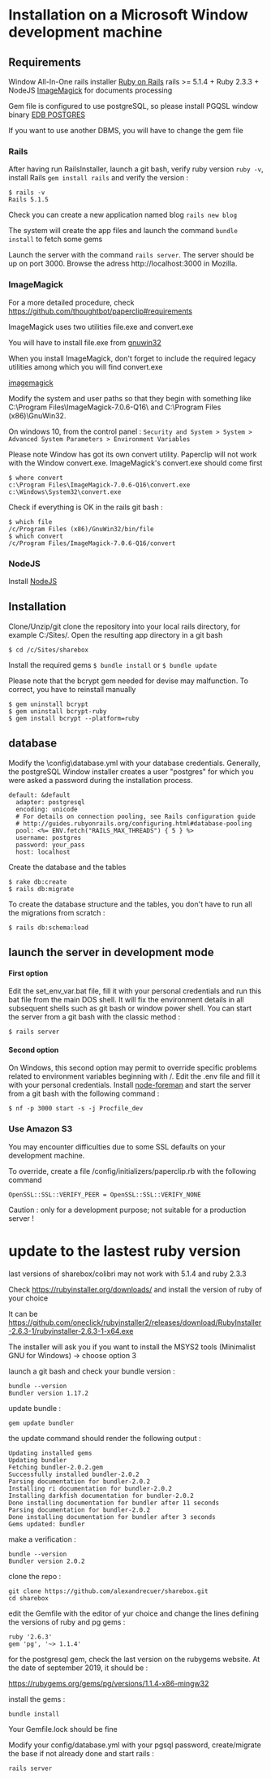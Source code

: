 # Installation on a Microsoft Window development machine

## Requirements
Window All-In-One rails installer [Ruby on Rails](http://railsinstaller.org/en) rails >= 5.1.4 + Ruby 2.3.3 + NodeJS
[ImageMagick](http://www.imagemagick.org) for documents processing

Gem file is configured to use postgreSQL, so please install PGQSL window binary
[EDB POSTGRES](https://www.enterprisedb.com/)

If you want to use another DBMS, you will have to change the gem file

### Rails

After having run RailsInstaller, launch a git bash, verify ruby version ``ruby -v``, install Rails ``gem install rails`` and verify the version :
```
$ rails -v
Rails 5.1.5
```
Check you can create a new application named blog ``rails new blog``

The system will create the app files and launch the command ``bundle install`` to fetch some gems

Launch the server with the command ``rails server``. The server should be up on port 3000. Browse the adress http://localhost:3000 in Mozilla.

### ImageMagick

For a more detailed procedure, check https://github.com/thoughtbot/paperclip#requirements

ImageMagick uses two utilities file.exe and convert.exe

You will have to install file.exe from [gnuwin32](http://gnuwin32.sourceforge.net/packages/file.htm)

When you install ImageMagick, don't forget to include the required legacy utilities among which you will find convert.exe

[imagemagick](files/imagemagick.png)

Modify the system and user paths so that they begin with something like C:\Program Files\ImageMagick-7.0.6-Q16\ and C:\Program Files (x86)\GnuWin32.

On windows 10, from the control panel :
``
Security and System > System > Advanced System Parameters > Environment Variables
``

Please note Window has got its own convert utility. Paperclip will not work with the Window convert.exe. ImageMagick's convert.exe should come first
```
$ where convert
c:\Program Files\ImageMagick-7.0.6-Q16\convert.exe
c:\Windows\System32\convert.exe
```
Check if everything is OK in the rails git bash :
```
$ which file
/c/Program Files (x86)/GnuWin32/bin/file
$ which convert
/c/Program Files/ImageMagick-7.0.6-Q16/convert
```

### NodeJS

Install [NodeJS](https://nodejs.org/en/download/)

## Installation
Clone/Unzip/git clone the repository into your local rails directory, for example C:/Sites/. 
Open the resulting app directory in a git bash 
```
$ cd /c/Sites/sharebox
```
Install the required gems ``$ bundle install`` or ``$ bundle update``

Please note that the bcrypt gem needed for devise may malfunction.
To correct, you have to reinstall manually
```
$ gem uninstall bcrypt
$ gem uninstall bcrypt-ruby
$ gem install bcrypt --platform=ruby
```
## database

Modify the \config\database.yml with your database credentials. 
Generally, the postgreSQL Window installer creates a user "postgres" for which you were asked a password during the installation process. 
```
default: &default
  adapter: postgresql
  encoding: unicode
  # For details on connection pooling, see Rails configuration guide
  # http://guides.rubyonrails.org/configuring.html#database-pooling
  pool: <%= ENV.fetch("RAILS_MAX_THREADS") { 5 } %>
  username: postgres
  password: your_pass
  host: localhost
```

Create the database and the tables
```
$ rake db:create
$ rails db:migrate
```
To create the database structure and the tables, you don't have to run all the migrations from scratch :
```
$ rails db:schema:load
```
## launch the server in development mode

#### First option
Edit the set_env_var.bat file, fill it with your personal credentials and run this bat file from the main DOS shell. It will fix the environment details in all subsequent shells such as git bash or window power shell. You can start the server from a git bash with the classic method :
```
$ rails server
```

#### Second option 
On Windows, this second option may permit to override specific problems related to environment variables beginning with /. Edit the .env file and fill it with your personal credentials. Install [node-foreman](https://github.com/strongloop/node-foreman) and start the server from a git bash with the following command :
```
$ nf -p 3000 start -s -j Procfile_dev
```

### Use Amazon S3
You may encounter difficulties due to some SSL defaults on your development machine.

To override, create a file /config/initializers/paperclip.rb with the following command
```
OpenSSL::SSL::VERIFY_PEER = OpenSSL::SSL::VERIFY_NONE
```
Caution : only for a development purpose; not suitable for a production server !

# update to the lastest ruby version

last versions of sharebox/colibri may not work with 5.1.4 and ruby 2.3.3

Check https://rubyinstaller.org/downloads/ and install the version of ruby of your choice

It can be https://github.com/oneclick/rubyinstaller2/releases/download/RubyInstaller-2.6.3-1/rubyinstaller-2.6.3-1-x64.exe

The installer will ask you if you want to install the MSYS2 tools (Minimalist GNU for Windows) -> choose option 3

launch a git bash and check your bundle version :
```
bundle --version
Bundler version 1.17.2
```
update bundle :
```
gem update bundler
```
the update command should render the following output :
```
Updating installed gems
Updating bundler
Fetching bundler-2.0.2.gem
Successfully installed bundler-2.0.2
Parsing documentation for bundler-2.0.2
Installing ri documentation for bundler-2.0.2
Installing darkfish documentation for bundler-2.0.2
Done installing documentation for bundler after 11 seconds
Parsing documentation for bundler-2.0.2
Done installing documentation for bundler after 3 seconds
Gems updated: bundler
```
make a verification :
```
bundle --version
Bundler version 2.0.2
```
clone the repo :
```
git clone https://github.com/alexandrecuer/sharebox.git
cd sharebox
```
edit the Gemfile with the editor of yur choice and change the lines defining the versions of ruby and pg gems :
```
ruby '2.6.3'
gem 'pg', '~> 1.1.4'
```
for the postgresql gem, check the last version on the rubygems website. At the date of september 2019, it should be :

https://rubygems.org/gems/pg/versions/1.1.4-x86-mingw32

install the gems :
```
bundle install
```
Your Gemfile.lock should be fine

Modify your config/database.yml with your pgsql password, create/migrate the base if not already done and start rails :
```
rails server
```


